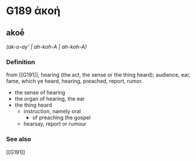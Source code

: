 # G189 ἀκοή

## akoḗ

_(ak-o-ay' | ah-koh-A | ah-koh-A)_

### Definition

from [[G191]]; hearing (the act, the sense or the thing heard); audience, ear, fame, which ye heard, hearing, preached, report, rumor.

- the sense of hearing
- the organ of hearing, the ear
- the thing heard
  - instruction, namely oral
    - of preaching the gospel
  - hearsay, report or rumour

### See also

[[G191]]

